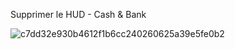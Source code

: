 Supprimer le HUD - Cash & Bank




![c7dd32e930b4612f1b6cc240260625a39e5fe0b2](https://github.com/user-attachments/assets/9bcfa76b-00bf-43a1-a3a6-ff4334270178)
